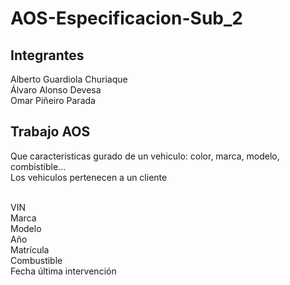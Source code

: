 <h1>AOS-Especificacion-Sub_2</h1>

<h2>Integrantes</h2>
<p>Alberto Guardiola Churiaque <br>Álvaro Alonso Devesa <br>Omar Piñeiro Parada</p>

<h2>Trabajo AOS</h2>
<p> Que caracteristicas gurado de un vehiculo: color, marca, modelo, combistible...<br>Los vehiculos pertenecen a un cliente<br></p>
</br>VIN
</br>Marca
</br>Modelo
</br>Año
</br>Matrícula
</br>Combustible
</br>Fecha última intervención

